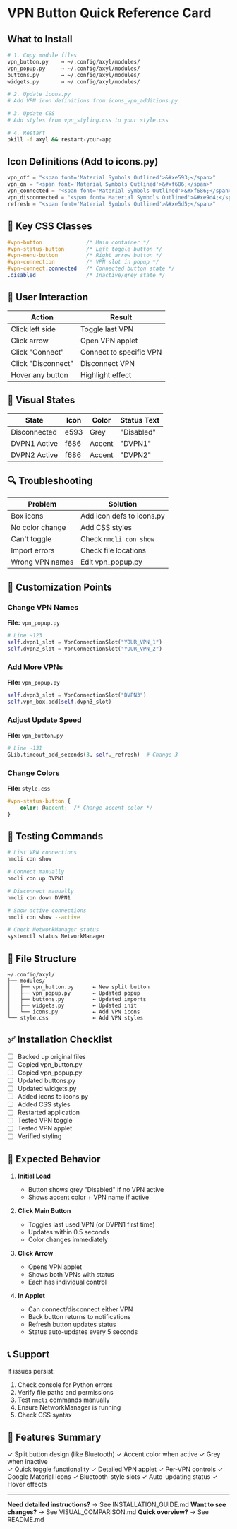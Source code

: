 # VPN Button Quick Reference Card

## What to Install

```bash
# 1. Copy module files
vpn_button.py    → ~/.config/axyl/modules/
vpn_popup.py     → ~/.config/axyl/modules/
buttons.py       → ~/.config/axyl/modules/
widgets.py       → ~/.config/axyl/modules/

# 2. Update icons.py
# Add VPN icon definitions from icons_vpn_additions.py

# 3. Update CSS
# Add styles from vpn_styling.css to your style.css

# 4. Restart
pkill -f axyl && restart-your-app
```

## Icon Definitions (Add to icons.py)

```python
vpn_off = "<span font='Material Symbols Outlined'>&#xe593;</span>"
vpn_on = "<span font='Material Symbols Outlined'>&#xf686;</span>"
vpn_connected = "<span font='Material Symbols Outlined'>&#xf686;</span>"
vpn_disconnected = "<span font='Material Symbols Outlined'>&#xe9d4;</span>"
refresh = "<span font='Material Symbols Outlined'>&#xe5d5;</span>"
```

## 🎨 Key CSS Classes

```css
#vpn-button              /* Main container */
#vpn-status-button       /* Left toggle button */
#vpn-menu-button         /* Right arrow button */
#vpn-connection          /* VPN slot in popup */
#vpn-connect.connected   /* Connected button state */
.disabled                /* Inactive/grey state */
```

## 📱 User Interaction

| Action | Result |
|--------|--------|
| Click left side | Toggle last VPN |
| Click arrow | Open VPN applet |
| Click "Connect" | Connect to specific VPN |
| Click "Disconnect" | Disconnect VPN |
| Hover any button | Highlight effect |

## 🎨 Visual States

| State | Icon | Color | Status Text |
|-------|------|-------|-------------|
| Disconnected | e593 | Grey | "Disabled" |
| DVPN1 Active | f686 | Accent | "DVPN1" |
| DVPN2 Active | f686 | Accent | "DVPN2" |

## 🔍 Troubleshooting

| Problem | Solution |
|---------|----------|
| Box icons | Add icon defs to icons.py |
| No color change | Add CSS styles |
| Can't toggle | Check `nmcli con show` |
| Import errors | Check file locations |
| Wrong VPN names | Edit vpn_popup.py |

## 📝 Customization Points

### Change VPN Names
**File:** `vpn_popup.py`
```python
# Line ~123
self.dvpn1_slot = VpnConnectionSlot("YOUR_VPN_1")
self.dvpn2_slot = VpnConnectionSlot("YOUR_VPN_2")
```

### Add More VPNs
**File:** `vpn_popup.py`
```python
self.dvpn3_slot = VpnConnectionSlot("DVPN3")
self.vpn_box.add(self.dvpn3_slot)
```

### Adjust Update Speed
**File:** `vpn_button.py`
```python
# Line ~131
GLib.timeout_add_seconds(3, self._refresh)  # Change 3
```

### Change Colors
**File:** `style.css`
```css
#vpn-status-button {
    color: @accent;  /* Change accent color */
}
```

## 🧪 Testing Commands

```bash
# List VPN connections
nmcli con show

# Connect manually
nmcli con up DVPN1

# Disconnect manually
nmcli con down DVPN1

# Show active connections
nmcli con show --active

# Check NetworkManager status
systemctl status NetworkManager
```

## 📂 File Structure

```
~/.config/axyl/
├── modules/
│   ├── vpn_button.py      ← New split button
│   ├── vpn_popup.py       ← Updated popup
│   ├── buttons.py         ← Updated imports
│   ├── widgets.py         ← Updated init
│   └── icons.py           ← Add VPN icons
└── style.css              ← Add VPN styles
```

## ✅ Installation Checklist

- [ ] Backed up original files
- [ ] Copied vpn_button.py
- [ ] Copied vpn_popup.py  
- [ ] Updated buttons.py
- [ ] Updated widgets.py
- [ ] Added icons to icons.py
- [ ] Added CSS styles
- [ ] Restarted application
- [ ] Tested VPN toggle
- [ ] Tested VPN applet
- [ ] Verified styling

## 🚀 Expected Behavior

1. **Initial Load**
   - Button shows grey "Disabled" if no VPN active
   - Shows accent color + VPN name if active

2. **Click Main Button**
   - Toggles last used VPN (or DVPN1 first time)
   - Updates within 0.5 seconds
   - Color changes immediately

3. **Click Arrow**
   - Opens VPN applet
   - Shows both VPNs with status
   - Each has individual control

4. **In Applet**
   - Can connect/disconnect either VPN
   - Back button returns to notifications
   - Refresh button updates status
   - Status auto-updates every 5 seconds

## 📞 Support

If issues persist:
1. Check console for Python errors
2. Verify file paths and permissions
3. Test `nmcli` commands manually
4. Ensure NetworkManager is running
5. Check CSS syntax

## 🎉 Features Summary

✓ Split button design (like Bluetooth)
✓ Accent color when active
✓ Grey when inactive  
✓ Quick toggle functionality
✓ Detailed VPN applet
✓ Per-VPN controls
✓ Google Material Icons
✓ Bluetooth-style slots
✓ Auto-updating status
✓ Hover effects

---

**Need detailed instructions?** → See INSTALLATION_GUIDE.md
**Want to see changes?** → See VISUAL_COMPARISON.md
**Quick overview?** → See README.md
